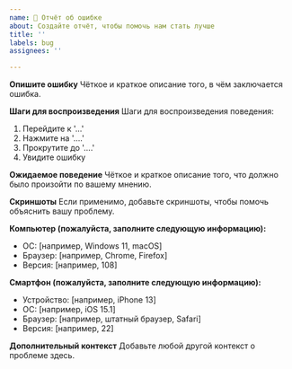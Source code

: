 ```yaml
---
name: 🐛 Отчёт об ошибке
about: Создайте отчёт, чтобы помочь нам стать лучше
title: ''
labels: bug
assignees: ''

---
```


**Опишите ошибку**
Чёткое и краткое описание того, в чём заключается ошибка.

**Шаги для воспроизведения**
Шаги для воспроизведения поведения:
1. Перейдите к '...'
2. Нажмите на '....'
3. Прокрутите до '....'
4. Увидите ошибку

**Ожидаемое поведение**
Чёткое и краткое описание того, что должно было произойти по вашему мнению.

**Скриншоты**
Если применимо, добавьте скриншоты, чтобы помочь объяснить вашу проблему.

**Компьютер (пожалуйста, заполните следующую информацию):**
- ОС: [например, Windows 11, macOS]
- Браузер: [например, Chrome, Firefox]
- Версия: [например, 108]

**Смартфон (пожалуйста, заполните следующую информацию):**
- Устройство: [например, iPhone 13]
- ОС: [например, iOS 15.1]
- Браузер: [например, штатный браузер, Safari]
- Версия: [например, 22]

**Дополнительный контекст**
Добавьте любой другой контекст о проблеме здесь.
